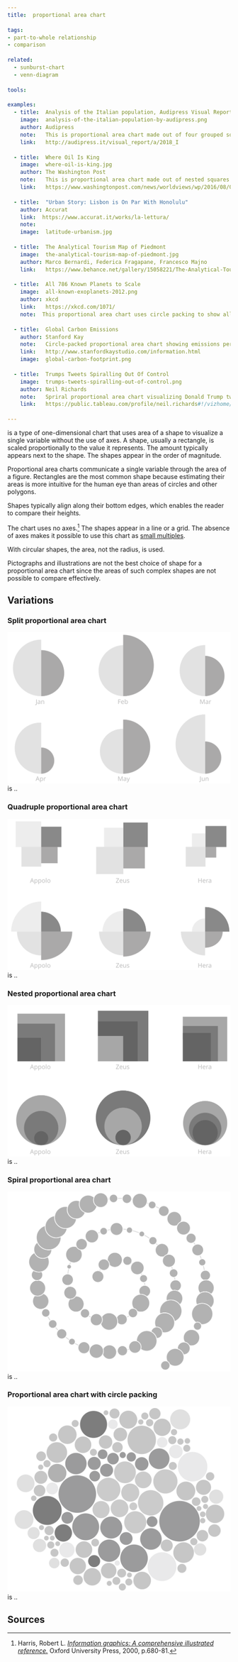 ```yaml
---
title:  proportional area chart

tags:
- part-to-whole relationship
- comparison

related:
  - sunburst-chart
  - venn-diagram

tools:

examples:
  - title:  Analysis of the Italian population, Audipress Visual Report
    image:  analysis-of-the-italian-population-by-audipress.png
    author: Audipress
    note:   This is proportional area chart made out of four grouped squares, according to profession type.
    link:   http://audipress.it/visual_report/a/2018_I
    
  - title:  Where Oil Is King
    image:  where-oil-is-king.jpg
    author: The Washington Post
    note:   This is proportional area chart made out of nested squares
    link:   https://www.washingtonpost.com/news/worldviews/wp/2016/08/02/how-the-crash-in-oil-prices-devastated-angola-and-venezuela/

  - title:  "Urban Story: Lisbon is On Par With Honolulu"
    author: Accurat
    link:  https://www.accurat.it/works/la-lettura/
    note:   
    image:  latitude-urbanism.jpg

  - title:  The Analytical Tourism Map of Piedmont
    image:  the-analytical-tourism-map-of-piedmont.jpg
    author: Marco Bernardi, Federica Fragapane, Francesco Majno
    link:   https://www.behance.net/gallery/15058221/The-Analytical-Tourism-Map-of-Piedmont
        
  - title:  All 786 Known Planets to Scale
    image:  all-known-exoplanets-2012.png
    author: xkcd
    link:   https://xkcd.com/1071/
    note:  This proportional area chart uses circle packing to show all 786 extrasolar planets (as of june 2012). Planets are categorized based on their mass which is shown with different color.
    
  - title:  Global Carbon Emissions
    author: Stanford Kay
    note:   Circle-packed proportional area chart showing emissions per country
    link:   http://www.stanfordkaystudio.com/information.html
    image:  global-carbon-footprint.png

  - title:  Trumps Tweets Spiralling Out Of Control
    image:  trumps-tweets-spiralling-out-of-control.png
    author: Neil Richards
    note:   Spriral proportional area chart visualizing Donald Trump tweets. Each circle represent number of re-tweets and favorites. See the interactive visualizatioin to explore content of each tweet.
    link:   https://public.tableau.com/profile/neil.richards#!/vizhome/trump_5/Dashboard1

---
```


is a type of one-dimensional chart that uses area of a shape to visualize a single variable without the use of axes. A shape, usually a rectangle, is scaled proportionally to the value it represents. The amount typically appears next to the shape. The shapes appear in the order of magnitude.

<!--more-->
Proportional area charts communicate a single variable through the area of a figure. Rectangles are the most common shape because estimating their areas is more intuitive for the human eye than areas of circles and other polygons.

Shapes typically align along their bottom edges, which enables the reader to compare their heights.

The chart uses no axes.[^harris] The shapes appear in a line or a grid. The absence of axes makes it possible to use this chart as [small multiples](/small-multiples).

With circular shapes, the area, not the radius, is used. 

Pictographs and illustrations are not the best choice of shape for a proportional area chart since the areas of such complex shapes are not possible to compare effectively.


## Variations

### Split proportional area chart
<img src="split-proportional-area-chart.svg" class="f-right-half" /> is ..

### Quadruple proportional area chart
<img src="quadruple-proportional-area-chart.svg" class="f-right-half" /> is ..

### Nested proportional area chart
<img src="nested-proportional-area-chart.svg" class="f-right-half" /> is ..

### Spiral proportional area chart
<img src="spiral-proportional-area-chart.svg" class="f-right-half" /> is ..

### Proportional area chart with circle packing
<img src="circle-packing-proportional-area-chart.svg" class="f-right-half" /> is ..

## Sources
[^harris]: Harris, Robert L. [*Information graphics: A comprehensive illustrated reference.*](https://books.google.com/books?id=LT1RXREvkGIC) Oxford University Press, 2000, p.680-81.
